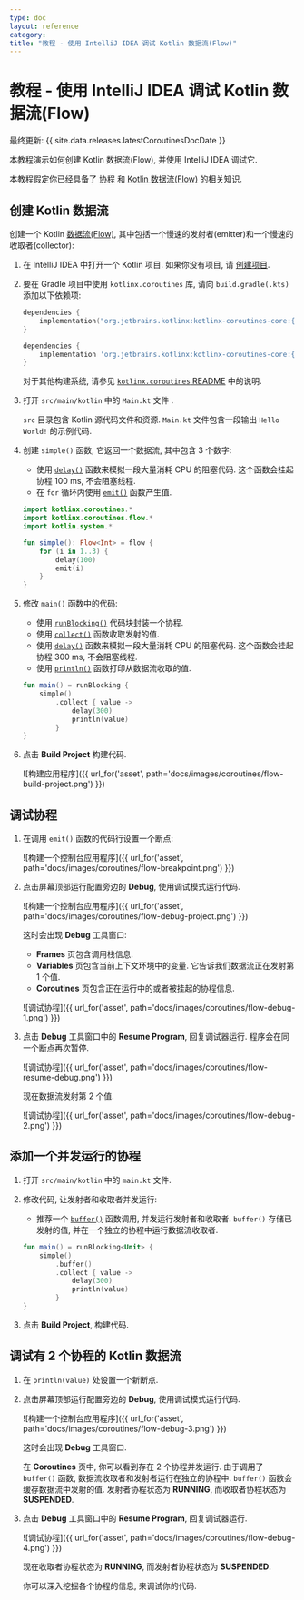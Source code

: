 ```yaml
---
type: doc
layout: reference
category:
title: "教程 - 使用 IntelliJ IDEA 调试 Kotlin 数据流(Flow)"
---
```


# 教程 - 使用 IntelliJ IDEA 调试 Kotlin 数据流(Flow)

最终更新: {{ site.data.releases.latestCoroutinesDocDate }}

本教程演示如何创建 Kotlin 数据流(Flow), 并使用 IntelliJ IDEA 调试它.

本教程假定你已经具备了 [协程](coroutines-guide.html) 和 [Kotlin 数据流(Flow)](flow.html#flows) 的相关知识.

## 创建 Kotlin 数据流

创建一个 Kotlin
[数据流(Flow)](https://kotlinlang.org/api/kotlinx.coroutines/kotlinx-coroutines-core/kotlinx.coroutines.flow/flow.html),
其中包括一个慢速的发射者(emitter)和一个慢速的收取者(collector):

1. 在 IntelliJ IDEA 中打开一个 Kotlin 项目. 如果你没有项目, 请 [创建项目](../jvm/jvm-get-started.html#create-an-application).

2. 要在 Gradle 项目中使用 `kotlinx.coroutines` 库, 请向 `build.gradle(.kts)` 添加以下依赖项:

   <div class="multi-language-sample" data-lang="kotlin">
   <div class="sample" markdown="1" mode="kotlin" theme="idea" data-lang="kotlin" data-highlight-only>

   ```kotlin
   dependencies {
       implementation("org.jetbrains.kotlinx:kotlinx-coroutines-core:{{ site.data.releases.latest.coroutines.version }}")
   }
   ```
   
   </div>
   </div>
   
   <div class="multi-language-sample" data-lang="groovy">
   <div class="sample" markdown="1" mode="groovy" theme="idea" data-lang="groovy">

   ```groovy
   dependencies {
       implementation 'org.jetbrains.kotlinx:kotlinx-coroutines-core:{{ site.data.releases.latest.coroutines.version }}'
   }
   ```
   
   </div>
   </div>

   对于其他构建系统, 请参见 [`kotlinx.coroutines` README](https://github.com/Kotlin/kotlinx.coroutines#using-in-your-projects) 中的说明.

3. 打开 `src/main/kotlin` 中的 `Main.kt` 文件 .

    `src` 目录包含 Kotlin 源代码文件和资源. `Main.kt` 文件包含一段输出 `Hello World!` 的示例代码.

4. 创建 `simple()` 函数, 它返回一个数据流, 其中包含 3 个数字:

    * 使用
      [`delay()`](https://kotlinlang.org/api/kotlinx.coroutines/kotlinx-coroutines-core/kotlinx.coroutines/delay.html)
      函数来模拟一段大量消耗 CPU 的阻塞代码. 这个函数会挂起协程 100 ms, 不会阻塞线程.
    * 在 `for` 循环内使用
      [`emit()`](https://kotlinlang.org/api/kotlinx.coroutines/kotlinx-coroutines-core/kotlinx.coroutines.flow/-flow-collector/emit.html)
      函数产生值.

    ```kotlin
    import kotlinx.coroutines.*
    import kotlinx.coroutines.flow.*
    import kotlin.system.*
 
    fun simple(): Flow<Int> = flow {
        for (i in 1..3) {
            delay(100)
            emit(i)
        }
    }
    ```

5. 修改 `main()` 函数中的代码:

    * 使用
      [`runBlocking()`](https://kotlinlang.org/api/kotlinx.coroutines/kotlinx-coroutines-core/kotlinx.coroutines/run-blocking.html)
      代码块封装一个协程.
    * 使用
      [`collect()`](https://kotlinlang.org/api/kotlinx.coroutines/kotlinx-coroutines-core/kotlinx.coroutines.flow/collect.html)
      函数收取发射的值.
    * 使用
      [`delay()`](https://kotlinlang.org/api/kotlinx.coroutines/kotlinx-coroutines-core/kotlinx.coroutines/delay.html)
      函数来模拟一段大量消耗 CPU 的阻塞代码. 这个函数会挂起协程 300 ms, 不会阻塞线程.
    * 使用
      [`println()`](https://kotlinlang.org/api/latest/jvm/stdlib/kotlin.io/println.html)
      函数打印从数据流收取的值.

    ```kotlin
    fun main() = runBlocking {
        simple()
            .collect { value ->
                delay(300)
                println(value)
            }
    }
    ```

6. 点击 **Build Project** 构建代码.

    ![构建应用程序]({{ url_for('asset', path='docs/images/coroutines/flow-build-project.png') }})

## 调试协程

1. 在调用 `emit()` 函数的代码行设置一个断点:

    ![构建一个控制台应用程序]({{ url_for('asset', path='docs/images/coroutines/flow-breakpoint.png') }})

2. 点击屏幕顶部运行配置旁边的 **Debug**, 使用调试模式运行代码.

    ![构建一个控制台应用程序]({{ url_for('asset', path='docs/images/coroutines/flow-debug-project.png') }})

    这时会出现 **Debug** 工具窗口: 
    * **Frames** 页包含调用栈信息.
    * **Variables** 页包含当前上下文环境中的变量. 它告诉我们数据流正在发射第 1 个值.
    * **Coroutines** 页包含正在运行中的或者被挂起的协程信息.

    ![调试协程]({{ url_for('asset', path='docs/images/coroutines/flow-debug-1.png') }})

3. 点击 **Debug** 工具窗口中的 **Resume Program**, 回复调试器运行. 程序会在同一个断点再次暂停.

    ![调试协程]({{ url_for('asset', path='docs/images/coroutines/flow-resume-debug.png') }})

    现在数据流发射第 2 个值.

    ![调试协程]({{ url_for('asset', path='docs/images/coroutines/flow-debug-2.png') }})

## 添加一个并发运行的协程

1. 打开 `src/main/kotlin` 中的 `main.kt` 文件.

2. 修改代码, 让发射者和收取者并发运行:

    * 推荐一个
      [`buffer()`](https://kotlinlang.org/api/kotlinx.coroutines/kotlinx-coroutines-core/kotlinx.coroutines.flow/buffer.html)
      函数调用, 并发运行发射者和收取者. `buffer()` 存储已发射的值, 并在一个独立的协程中运行数据流收取者. 
 
    ```kotlin
    fun main() = runBlocking<Unit> {
        simple()
            .buffer()
            .collect { value ->
                delay(300)
                println(value)
            }
    }
    ```

3. 点击 **Build Project**, 构建代码.

## 调试有 2 个协程的 Kotlin 数据流 

1. 在 `println(value)` 处设置一个新断点.

2. 点击屏幕顶部运行配置旁边的 **Debug**, 使用调试模式运行代码.

    ![构建一个控制台应用程序]({{ url_for('asset', path='docs/images/coroutines/flow-debug-3.png') }})

    这时会出现 **Debug** 工具窗口.

    在 **Coroutines** 页中, 你可以看到存在 2 个协程并发运行. 由于调用了 `buffer()` 函数, 数据流收取者和发射者运行在独立的协程中.
    `buffer()` 函数会缓存数据流中发射的值.
    发射者协程状态为 **RUNNING**, 而收取者协程状态为 **SUSPENDED**.

3. 点击 **Debug** 工具窗口中的 **Resume Program**, 回复调试器运行.

    ![调试协程]({{ url_for('asset', path='docs/images/coroutines/flow-debug-4.png') }})

    现在收取者协程状态为 **RUNNING**, 而发射者协程状态为 **SUSPENDED**.

    你可以深入挖掘各个协程的信息, 来调试你的代码.
